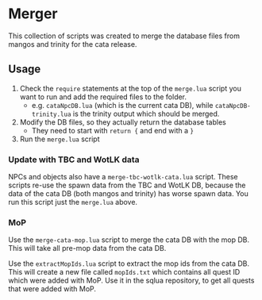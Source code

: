 # Merger

This collection of scripts was created to merge the database files from mangos and trinity for the cata release.

## Usage

1. Check the `require` statements at the top of the `merge.lua` script you want to run and add the required files to the folder.
    - e.g. `cataNpcDB.lua` (which is the current cata DB), while `cataNpcDB-trinity.lua` is the trinity output which should be merged.
2. Modify the DB files, so they actually return the database tables
    - They need to start with `return {` and end with a `}`
3. Run the `merge.lua` script

### Update with TBC and WotLK data

NPCs and objects also have a `merge-tbc-wotlk-cata.lua` script. These scripts re-use the spawn data from the TBC and WotLK DB, because the data of the cata DB (both mangos and trinity) has worse spawn data. You run this script just the `merge.lua` above.

### MoP

Use the `merge-cata-mop.lua` script to merge the cata DB with the mop DB. This will take all pre-mop data from the cata DB.

Use the `extractMopIds.lua` script to extract the mop ids from the cata DB. This will create a new file called `mopIds.txt` which contains all quest ID which were added with MoP. Use it in the sqlua repository, to get all quests that were added with MoP.
